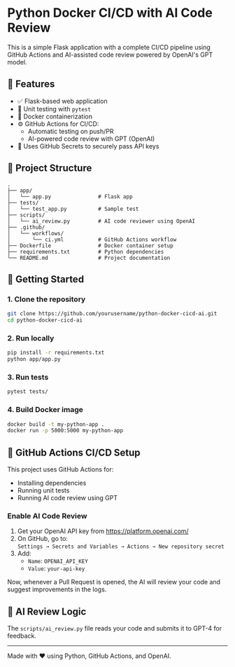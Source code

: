 # Python Docker CI/CD with AI Code Review

This is a simple Flask application with a complete CI/CD pipeline using GitHub Actions and AI-assisted code review powered by OpenAI's GPT model.

## 🔧 Features

- ✅ Flask-based web application
- 🧪 Unit testing with `pytest`
- 🐳 Docker containerization
- ⚙️ GitHub Actions for CI/CD:
  - Automatic testing on push/PR
  - AI-powered code review with GPT (OpenAI)
- 🔐 Uses GitHub Secrets to securely pass API keys

## 📁 Project Structure

```
.
├── app/
│   └── app.py               # Flask app
├── tests/
│   └── test_app.py          # Sample test
├── scripts/
│   └── ai_review.py         # AI code reviewer using OpenAI
├── .github/
│   └── workflows/
│       └── ci.yml           # GitHub Actions workflow
├── Dockerfile               # Docker container setup
├── requirements.txt         # Python dependencies
└── README.md                # Project documentation
```

## 🚀 Getting Started

### 1. Clone the repository
```bash
git clone https://github.com/yourusername/python-docker-cicd-ai.git
cd python-docker-cicd-ai
```

### 2. Run locally
```bash
pip install -r requirements.txt
python app/app.py
```

### 3. Run tests
```bash
pytest tests/
```

### 4. Build Docker image
```bash
docker build -t my-python-app .
docker run -p 5000:5000 my-python-app
```

## 🤖 GitHub Actions CI/CD Setup

This project uses GitHub Actions for:

- Installing dependencies
- Running unit tests
- Running AI code review using GPT

### Enable AI Code Review

1. Get your OpenAI API key from https://platform.openai.com/
2. On GitHub, go to:  
   `Settings → Secrets and Variables → Actions → New repository secret`
3. Add:
   - `Name`: `OPENAI_API_KEY`
   - `Value`: `your-api-key`

Now, whenever a Pull Request is opened, the AI will review your code and suggest improvements in the logs.

## 🧠 AI Review Logic

The `scripts/ai_review.py` file reads your code and submits it to GPT-4 for feedback.

---

Made with ❤️ using Python, GitHub Actions, and OpenAI.